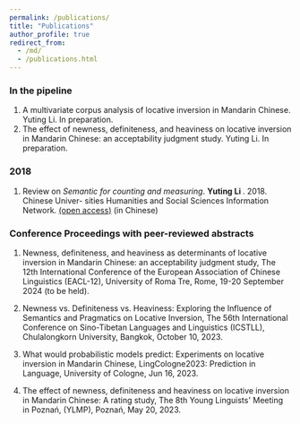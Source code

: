 ```yaml
---
permalink: /publications/
title: "Publications"
author_profile: true
redirect_from: 
  - /md/
  - /publications.html
---
```





### In the pipeline

1. A multivariate corpus analysis of locative inversion in Mandarin Chinese. Yuting Li. In preparation.
2. The effect of newness, definiteness, and heaviness on locative inversion in Mandarin Chinese: an acceptability judgment study. Yuting Li. In preparation.


### 2018

1. Review on <i>Semantic for counting and measuring</i>. <b> Yuting Li </b>. 2018. Chinese Univer-
sities Humanities and Social Sciences Information Network. [(open access)](https://www.sinoss.net/c/2018-05-29/556980.shtml) (in Chinese)


### Conference Proceedings with peer-reviewed abstracts

1. Newness, definiteness, and heaviness as determinants of locative inversion in Mandarin Chinese: an acceptability judgment study, The 12th International Conference of the European Association of Chinese Linguistics (EACL-12), University of Roma Tre, Rome, 19-20 September 2024 (to be held).

2. Newness vs. Definiteness vs. Heaviness: Exploring the Influence of Semantics and Pragmatics on Locative Inversion, The 56th International Conference on Sino-Tibetan Languages and Linguistics (ICSTLL), Chulalongkorn University, Bangkok, October 10, 2023.

3. What would probabilistic models predict: Experiments on locative inversion in Mandarin Chinese, LingCologne2023: Prediction in Language, University of Cologne, Jun 16, 2023.

4. The effect of newness, definiteness and heaviness on locative inversion in Mandarin Chinese: A rating study, The 8th Young Linguists' Meeting in Poznań,  (YLMP), Poznań, May 20, 2023.
